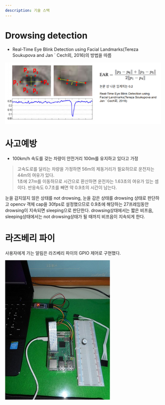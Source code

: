 ```yaml
---
description: 기술 스택
---
```


# Drowsing detection

* Real-Time Eye Blink Detection using Facial Landmarks(Tereza Soukupova and Jan ´ Cech외, 2016)의 방법을 따름

![earMethod](../img/earMethod.png)

# 사고예방

* 100km/h 속도를 갖는 차량이 안전거리 100m를 유지하고 있다고 가정

> 고속도로를 달리는 차량을 가정하면 56m의 제동거리가 필요하므로 운전자는 44m의 여유가 있다.  
> 1초에 27m를 이동하므로 시간으로 환산하면 운전자는 1.63초의 여유가 있는 셈이다. 
> 반응속도 0.7초를 빼면 약 0.9초의 시간이 남는다.  

눈을 감지않지 않은 상태를 not drowsing, 눈을 감은 상태를 drowsing 상태로 판단하고
opencv 객체 cap을 30fps로 설정했으므로 0.9초에 해당하는 27프레임동안 drowsing이 지속되면 sleeping으로 판단한다.
drowsing상태에서는 짧은 비프음, sleeping상태에서는 not drowsing상태가 될 때까지 비프음이 지속되게 한다.

# 라즈베리 파이

사용자에게 가는 알림은 라즈베리 파이의 GPIO 제어로 구현했다.  

![raspberry](../img/raspberry.jpg)